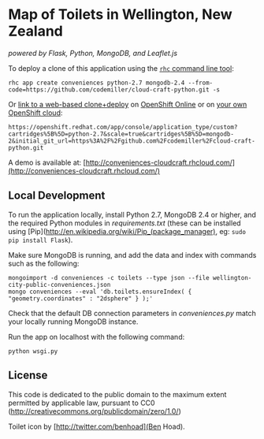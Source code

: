 # Map of Toilets in Wellington, New Zealand 
*powered by Flask, Python, MongoDB, and Leaflet.js*

To deploy a clone of this application using the [`rhc` command line tool](http://rubygems.org/gems/rhc):

    rhc app create conveniences python-2.7 mongodb-2.4 --from-code=https://github.com/codemiller/cloud-craft-python.git -s
    
Or [link to a web-based clone+deploy](https://openshift.redhat.com/app/console/application_type/custom?cartridges%5B%5D=python-2.7&scale=true&cartridges%5B%5D=mongodb-2&initial_git_url=https%3A%2F%2Fgithub.com%2Fcodemiller%2Fcloud-craft-python.git) on [OpenShift Online](http://OpenShift.com) or on [your own OpenShift cloud](http://openshift.github.io): 

    https://openshift.redhat.com/app/console/application_type/custom?cartridges%5B%5D=python-2.7&scale=true&cartridges%5B%5D=mongodb-2&initial_git_url=https%3A%2F%2Fgithub.com%2Fcodemiller%2Fcloud-craft-python.git

A demo is available at: [http://conveniences-cloudcraft.rhcloud.com/](http://conveniences-cloudcraft.rhcloud.com/)

## Local Development

To run the application locally, install Python 2.7, MongoDB 2.4 or higher, and the required Python modules in _requirements.txt_ (these can be installed using [Pip](http://en.wikipedia.org/wiki/Pip_(package_manager), eg: `sudo pip install Flask`).

Make sure MongoDB is running, and add the data and index with commands such as the following: 

	mongoimport -d conveniences -c toilets --type json --file wellington-city-public-conveniences.json
	mongo conveniences --eval 'db.toilets.ensureIndex( { "geometry.coordinates" : "2dsphere" } );'

Check that the default DB connection parameters in _conveniences.py_ match your locally running MongoDB instance.

Run the app on localhost with the following command:

    python wsgi.py

## License
This code is dedicated to the public domain to the maximum extent permitted by applicable law, pursuant to CC0 (http://creativecommons.org/publicdomain/zero/1.0/)

Toilet icon by [http://twitter.com/benhoad](Ben Hoad).
